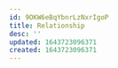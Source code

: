 ```yaml
---
id: 9OKW6eBqYbnrLzNxrIgoP
title: Relationship
desc: ''
updated: 1643723096371
created: 1643723096371
---
```


